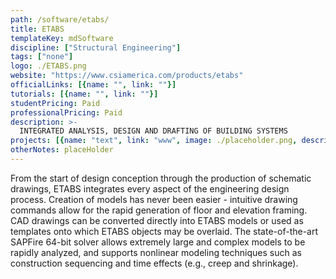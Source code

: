 ```yaml
---
path: /software/etabs/
title: ETABS
templateKey: mdSoftware
discipline: ["Structural Engineering"]
tags: ["none"]
logo: ./ETABS.png
website: "https://www.csiamerica.com/products/etabs"
officialLinks: [{name: "", link: ""}]
tutorials: [{name: "", link: ""}]
studentPricing: Paid
professionalPricing: Paid
description: >-
  INTEGRATED ANALYSIS, DESIGN AND DRAFTING OF BUILDING SYSTEMS
projects: [{name: "text", link: "www", image: ./placeholder.png, description: "blah blah"}]
otherNotes: placeHolder
---
```


From the start of design conception through the production of schematic drawings, ETABS integrates every aspect of the engineering design process. Creation of models has never been easier - intuitive drawing commands allow for the rapid generation of floor and elevation framing. CAD drawings can be converted directly into ETABS models or used as templates onto which ETABS objects may be overlaid. The state-of-the-art SAPFire 64-bit solver allows extremely large and complex models to be rapidly analyzed, and supports nonlinear modeling techniques such as construction sequencing and time effects (e.g., creep and shrinkage).
